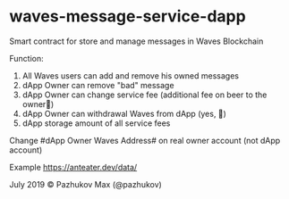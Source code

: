 # waves-message-service-dapp
Smart contract for store and manage messages in Waves Blockchain

Function:
1. All Waves users can add and remove his owned messages
2. dApp Owner can remove "bad" message
3. dApp Owner can change service fee (additional fee on beer to the owner🍺)
4. dApp Owner can withdrawal Waves from dApp (yes, 🍺)
5. dApp storage amount of all service fees

Change #dApp Owner Waves Address# on real owner account (not dApp account)

Example https://anteater.dev/data/

July 2019 &copy; Pazhukov Max (@pazhukov)

